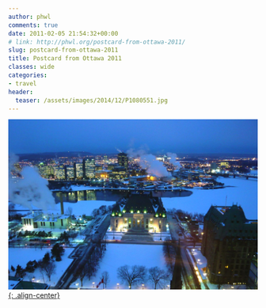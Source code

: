 ```yaml
---
author: phwl
comments: true
date: 2011-02-05 21:54:32+00:00
# link: http://phwl.org/postcard-from-ottawa-2011/
slug: postcard-from-ottawa-2011
title: Postcard from Ottawa 2011
classes: wide
categories:
- travel
header:
  teaser: /assets/images/2014/12/P1080551.jpg
---
```


[![](/assets/images/2014/12/P1080551.jpg){: .align-center}](/assets/images/2014/12/P1080551.jpg)
